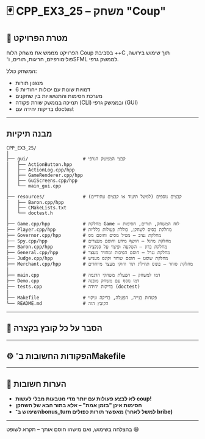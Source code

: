 # 🃏 CPP_EX3_25 – משחק "Coup"

## 🎯 מטרת הפרויקט
הפרויקט מממש את משחק הלוח Coup בסביבת ++C תוך שימוש בירושה, פולימורפיזם, חריגות, תורים, ו־SFML לממשק גרפי.

המשחק כולל:
- מנגנון תורות
- 6 דמויות שונות עם יכולות ייחודיות
- מערכת חסימות והתנגשויות בין שחקנים
- תמיכה בממשק שורת פקודה (CLI) ובממשק גרפי (GUI)
- בדיקות יחידה עם doctest

---

##  מבנה תיקיות

```
CPP_EX3_25/
│
├── gui/                    # קבצי הממשק הגרפי
│   ├── ActionButton.hpp
│   ├── ActionLog.cpp/hpp
│   ├── GameRenderer.cpp/hpp
│   ├── GuiScreens.cpp/hpp
│   └── main_gui.cpp
│
├── resources/              # קבצים נוספים (למשל תיעוד או קבצים עתידיים)
│   ├── Baron.cpp/hpp
│   ├── CMakeLists.txt
│   └── doctest.h
│
├── Game.cpp/hpp            # מחלקת Game – לוח המשחק, תורים, חסימות
├── Player.cpp/hpp          # מחלקת בסיס לשחקן, כוללת פעולות כלליות
├── Governor.cpp/hpp        # מחלקת נציב – מטיל מסים וחוסם מס
├── Spy.cpp/hpp             # מחלקת מרגל – חושף מידע וחוסם מעצרים
├── Baron.cpp/hpp           # מחלקת ברון – השקעה ופיצוי על סנקציה
├── General.cpp/hpp         # מחלקת גנרל – חוסם הפיכות ומחזיר מעצר
├── Judge.cpp/hpp           # מחלקת שופט – חוסם שוחד וקונס מעניש
├── Merchant.cpp/hpp        # מחלקת סוחר – בונוס תחילת תור וחוקי מעצר מיוחדים
│
├── main.cpp                # דמו למשחק – הפעלת משחקי הדגמה
├── Demo.cpp                # דמו נוסף עם משחק מובנה
├── tests.cpp               # בדיקות יחידה (doctest)
│
├── Makefile                # פקודות בנייה, הפעלה, בדיקה וניקוי
└── README.md               # הקובץ הזה
```

---

## 🧠 הסבר על כל קובץ בקצרה

---

## ⚙️ הפקודות החשובות ב־Makefile

---

## 📌 הערות חשובות

- **לא לבצע פעולות עם יותר מדי מטבעות מבלי לעשות coup!**
- **חסימות אינן "בזמן אמת" – אלא בתור הבא של השחקן**
- **השימוש ב־bonus_turn מאפשר תורות כפולים (למשל לאחר bribe)**

---

בהצלחה בשימוש, ואם מישהו חוסם אותך – תקרא לשופט 😄